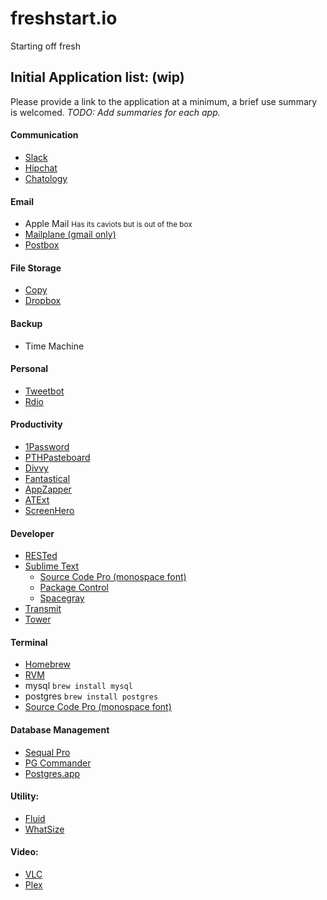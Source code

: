 freshstart.io
=============

Starting off fresh

## Initial Application list: (wip)
Please provide a link to the application at a minimum, a brief use summary is welcomed.
*TODO: Add summaries for each app.*



#### Communication

* [Slack](https://slack.com/)
* [Hipchat](https://www.hipchat.com/)
* [Chatology](http://flexibits.com/chatology)

#### Email
* Apple Mail <small>Has its caviots but is out of the box </small>
* [Mailplane (gmail only)](http://mailplaneapp.com/)
* [Postbox](http://postbox-inc.com/)

#### File Storage

* [Copy](http://copy.com)
* [Dropbox](http://dropbox.com)

#### Backup
* Time Machine

#### Personal

* [Tweetbot](https://itunes.apple.com/us/app/id722294701?mt=8#)
* [Rdio](http://www.rdio.com/home/apps/)

#### Productivity

* [1Password](https://agilebits.com/onepassword/)
* [PTHPasteboard](http://pth.com/products/pthpasteboard/)
* [Divvy](https://mizage.com/divvy/)
* [Fantastical](https://flexibits.com/fantastical)
* [AppZapper](http://www.appzapper.com/)
* [ATExt](http://www.trankynam.com/atext/)
* [ScreenHero](http://screenhero.com)

#### Developer

* [RESTed](http://www.helloresolven.com/portfolio/rested/)
* [Sublime Text](http://www.sublimetext.com/3)
	* [Source Code Pro (monospace font)](http://sourceforge.net/projects/sourcecodepro.adobe/files/)
	* [Package Control](https://sublime.wbond.net/)
	* [Spacegray](http://kkga.github.io/spacegray/)
* [Transmit](http://panic.com/transmit/)
* [Tower](http://www.git-tower.com/)

#### Terminal

* [Homebrew](http://brew.sh)
* [RVM](https://rvm.io/)
* mysql `brew install mysql`
* postgres `brew install postgres`
* [Source Code Pro (monospace font)](http://sourceforge.net/projects/sourcecodepro.adobe/files/)

#### Database Management

* [Sequal Pro](http://www.sequelpro.com/)
* [PG Commander](https://eggerapps.at/pgcommander/)
* [Postgres.app](http://postgresapp.com/)

#### Utility:

* [Fluid](http://fluidapp.com/)
* [WhatSize](https://itunes.apple.com/us/app/whatsize/id413702125?mt=12)

#### Video:

* [VLC](http://www.videolan.org/vlc/index.html)
* [Plex](http:/plex.tv)
